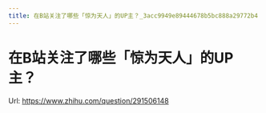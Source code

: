 ```yaml
---
title: 在B站关注了哪些「惊为天人」的UP主？_3acc9949e89444678b5bc888a29772b4
---
```


# 在B站关注了哪些「惊为天人」的UP主？

Url: https://www.zhihu.com/question/291506148